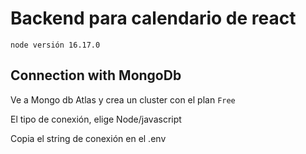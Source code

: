 # Backend para calendario de react

    node versión 16.17.0

## Connection with MongoDb

Ve a Mongo db Atlas y crea un cluster con el plan `Free`

El tipo de conexión, elige Node/javascript

Copia el string de conexión en el .env
